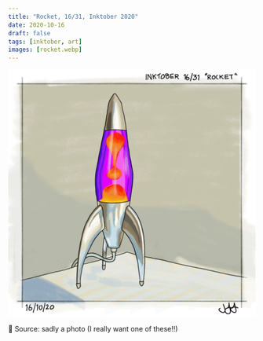 ```yaml
---
title: "Rocket, 16/31, Inktober 2020"
date: 2020-10-16
draft: false
tags: [inktober, art]
images: [rocket.webp]
---
```


![WEBP](rocket.webp "Rocket")

🚀 Source: sadly a photo (I really want one of these!!)